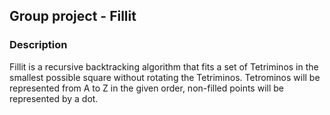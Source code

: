 ## Group project - Fillit

### Description

Fillit is a recursive backtracking algorithm that fits a set of Tetriminos in the smallest 
possible square without rotating the Tetriminos.
Tetrominos will be represented from A to Z in the given order, non-filled points will be represented by a dot.
